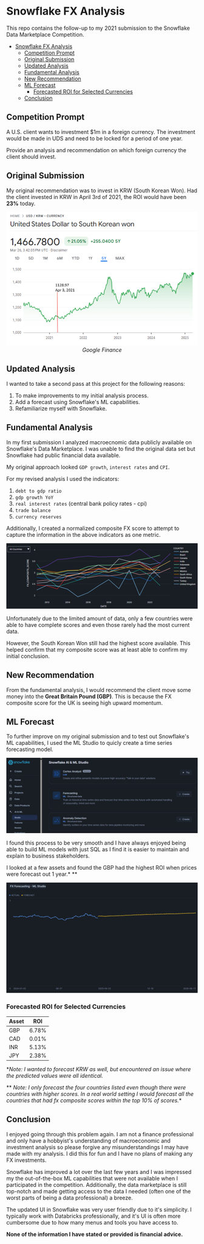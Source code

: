 # Snowflake FX Analysis

This repo contains the follow-up to my 2021 submission to the Snowflake Data Marketplace Competition.

- [Snowflake FX Analysis](#snowflake-fx-analysis)
  - [Competition Prompt](#competition-prompt)
  - [Original Submission](#original-submission)
  - [Updated Analysis](#updated-analysis)
  - [Fundamental Analysis](#fundamental-analysis)
  - [New Recommendation](#new-recommendation)
  - [ML Forecast](#ml-forecast)
    - [Forecasted ROI for Selected Currencies](#forecasted-roi-for-selected-currencies)
  - [Conclusion](#conclusion)

## Competition Prompt

A U.S. client wants to investment $1m in a foreign currency. The investment would be made in UDS and need to be locked for a period of one year.

Provide an analysis and recommendation on which foreign currency the client should invest.

## Original Submission

My original recommendation was to invest in KRW (South Korean Won). Had the client invested in KRW in April 3rd of 2021, the ROI would have been **23%** today.

<p align="center">
  <img src="images/KRW_Price.png" width="auto", alt="Google Finance"><br>
  <em>Google Finance</em>
</p>

## Updated Analysis

I wanted to take a second pass at this project for the following reasons:

1. To make improvements to my initial analysis process.
2. Add a forecast using Snowflake's ML capabilities.
3. Refamiliarize myself with Snowflake.

## Fundamental Analysis

In my first submission I analyzed macroecnomic data publicly available on Snowflake's Data Marketplace. I was unable to find the original data set but Snowflake had public financial data available. 

My original approach looked `GDP growth`, `interest rates` and `CPI`.

For my revised analysis I used the indicators:

1. `debt to gdp ratio`
2. `gdp growth YoY`
3. `real interest rates` (central bank policy rates - cpi)
4. `trade balance`
5. `currency reserves`

Additionally, I created a normalized composite FX score to attempt to capture the information in the above indicators as one metric.

!["FX Composite Scores"](images/fx_composite_score_plot.png)

Unfortunately due to the limited amount of data, only a few countries were able to have complete scores and even those rarely had the most current data.

However, the South Korean Won still had the highest score available. This helped confirm that my composite score was at least able to confirm my initial conclusion.

## New Recommendation

From the fundamental analysis, I would recommend the client move some money into the **Great Britain Pound (GBP)**. This is because the FX composite score for the UK is seeing high upward momentum.

## ML Forecast

To further improve on my original submission and to test out Snowflake's ML capabilities, I used the ML Studio to quicly create a time series forecasting model.

!["Snowflake ML Studio](images/snowflake_ml_studio.png)

I found this process to be very smooth and I have always enjoyed being able to build ML models with just SQL as I find it is easier to maintain and explain to business stakeholders.

I looked at a few assets and found the GBP had the highest ROI when prices were forecast out 1 year.* **

!["GBP Forecast](images/GBP%20Forecast.png)

### Forecasted ROI for Selected Currencies

| Asset | ROI    |
|-------|--------|
| GBP   | 6.78%  |
| CAD   | 0.01%  |
| INR   | 5.13%  |
| JPY   | 2.38%  |

**Note: I wanted to forecast KRW as well, but encountered an issue where the predicted values were all identical.*

** *Note: I only forecast the four countries listed even though there were countries with higher scores. In a real world setting I would forecast all the countries that had fx composite scores within the top 10% of scores.**

## Conclusion

I enjoyed going through this problem again. I am not a finance professional and only have a hobbyist's understanding of macroeconomic and investment analysis so please forgive any misunderstandings I may have made with my analysis. I did this for fun and I have no plans of making any FX investments.

Snowflake has improved a lot over the last few years and I was impressed my the out-of-the-box ML capabilities that were not available when I participated in the competition. Additionally, the data marketplace is still top-notch and made getting access to the data I needed (often one of the worst parts of being a data professional) a breeze.

The updated UI in Snowflake was very user friendly due to it's simplicity. I typically work with Databricks professionally, and it's UI is often more cumbersome due to how many menus and tools you have access to.

**None of the information I have stated or provided is financial advice.**

